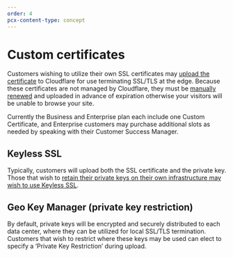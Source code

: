 ```yaml
---
order: 4
pcx-content-type: concept
---
```


# Custom certificates

Customers wishing to utilize their own SSL certificates may [upload the certificate](uploading) to Cloudflare for use terminating SSL/TLS at the edge. Because these certificates are not managed by Cloudflare, they must be [manually renewed](renewing) and uploaded in advance of expiration otherwise your visitors will be unable to browse your site.

Currently the Business and Enterprise plan each include one Custom Certificate, and Enterprise customers may purchase additional slots as needed by speaking with their Customer Success Manager.

## Keyless SSL

Typically, customers will upload both the SSL certificate and the private key. Those that wish to [retain their private keys on their own infrastructure may wish to use Keyless SSL](/keyless-ssl).

## Geo Key Manager (private key restriction)

By default, private keys will be encrypted and securely distributed to each data center, where they can be utilized for local SSL/TLS termination. Customers that wish to restrict where these keys may be used can elect to specify a ‘Private Key Restriction’ during upload.
